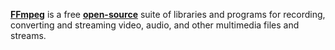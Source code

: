 [**FFmpeg**](https://ffmpeg.org/) is a free [**open-source**](https://github.com/FFmpeg/FFmpeg) suite of libraries and programs for recording, converting and streaming video, audio, and other multimedia files and streams.
